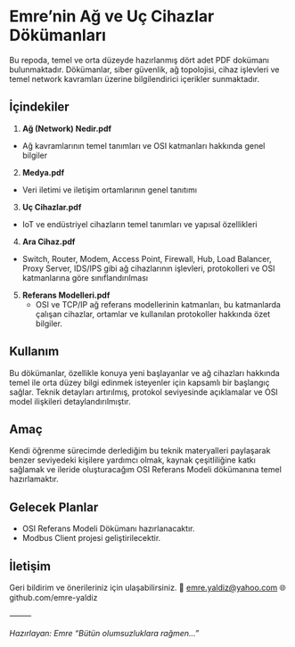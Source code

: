 # Emre’nin Ağ ve Uç Cihazlar Dökümanları

Bu repoda, temel ve orta düzeyde hazırlanmış dört adet PDF dokümanı bulunmaktadır.
Dökümanlar, siber güvenlik, ağ topolojisi, cihaz işlevleri ve temel network kavramları üzerine bilgilendirici içerikler sunmaktadır.

## İçindekiler

1.	**Ağ (Network) Nedir.pdf**
   - Ağ kavramlarının temel tanımları ve OSI katmanları hakkında genel bilgiler
2.	**Medya.pdf**
   - Veri iletimi ve iletişim ortamlarının genel tanıtımı
3.	**Uç Cihazlar.pdf**
   - IoT ve endüstriyel cihazların temel tanımları ve yapısal özellikleri
4.	**Ara Cihaz.pdf**
   - Switch, Router, Modem, Access Point, Firewall, Hub, Load Balancer, Proxy Server, IDS/IPS gibi ağ cihazlarının işlevleri, protokolleri ve OSI katmanlarına göre sınıflandırılması
5. **Referans Modelleri.pdf**
   - OSI ve TCP/IP ağ referans modellerinin katmanları, bu katmanlarda çalışan cihazlar, ortamlar ve kullanılan protokoller hakkında özet bilgiler.

## Kullanım

Bu dökümanlar, özellikle konuya yeni başlayanlar ve ağ cihazları hakkında temel ile orta düzey bilgi edinmek isteyenler için kapsamlı bir başlangıç sağlar. Teknik detayları artırılmış, protokol seviyesinde açıklamalar ve OSI model ilişkileri detaylandırılmıştır.

## Amaç

Kendi öğrenme sürecimde derlediğim bu teknik materyalleri paylaşarak benzer seviyedeki kişilere yardımcı olmak, kaynak çeşitliliğine katkı sağlamak ve ileride oluşturacağım OSI Referans Modeli dökümanına temel hazırlamaktır.

## Gelecek Planlar
-	OSI Referans Modeli Dökümanı hazırlanacaktır.
-	Modbus Client projesi geliştirilecektir.

## İletişim

Geri bildirim ve önerileriniz için ulaşabilirsiniz.
📧 emre.yaldiz@yahoo.com
🌐 github.com/emre-yaldiz

⸻

*Hazırlayan: Emre*
*“Bütün olumsuzluklara rağmen…”*
